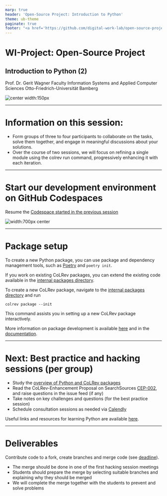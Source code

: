 ```yaml
---
marp: true
header: 'Open-Source Project: Introduction to Python'
theme: ub-theme
paginate: true
footer: "<a href='https://github.com/digital-work-lab/open-source-project/issues/new?template=Blank+issue' target='_blank'>♻️</a> <a href='https://github.com/digital-work-lab/open-source-project/edit/main/slides/04-python_2.md' target='_blank'>🛠️</a>"
---
```


<!-- _class: centered -->

# WI-Project: Open-Source Project

## Introduction to Python (2)

Prof. Dr. Gerit Wagner
Faculty Information Systems and Applied Computer Sciences
Otto-Friedrich-Universität Bamberg

![center width:150px](../assets/qr-open-source-project.png)

---

# Information on this session:

- Form groups of three to four participants to collaborate on the tasks, solve them together, and engage in meaningful discussions about your solutions.
- Over the course of two sessions, we will focus on refining a single module using the colrev run command, progressively enhancing it with each iteration.

---

# Start our development environment on GitHub Codespaces

Resume the [Codespace started in the previous session](https://github.com/CoLRev-Environment/colrev)

![width:700px center](../assets/python_overview_all.PNG)

---

# Package setup

To create a new Python package, you can use package and dependency management tools, such as [Poetry](https://python-poetry.org/) and `poetry init`.

If you work on existing CoLRev packages, you can extend the existing code available in the [internal packages directory](https://github.com/CoLRev-Environment/colrev/tree/main/colrev/packages).

To create a new CoLRev package, navigate to the [internal packages directory](https://github.com/CoLRev-Environment/colrev/tree/main/colrev/packages) and run

```
colrev package --init
```

This command assists you in setting up a new CoLRev package interactively.

More information on package development is available [here](../docs/week_3_python_packages) and in the [documentation](https://colrev-environment.github.io/colrev/dev_docs/packages.html).

---

# Next: Best practice and hacking sessions (per group)

- Study the [overview of Python and CoLRev packages](../docs/week_3_python_packages)
- Read the CoLRev-Enhancement Proposal on SearchSources [CEP-002](https://colrev-environment.github.io/colrev/foundations/cep/cep003_search_sources.html), and raise questions in the issue feed (if any)
- Take notes on key challenges and questions (for the best practice session)
- Schedule consultation sessions as needed via [Calendly](https://calendly.com/gerit-wagner/30min?month=2023-10)

Useful links and resources for learning Python are available [here](../docs/resources).

---

# Deliverables

Contribute code to a fork, create branches and merge code (see [deadline](index.html#deliverables)).

- The merge should be done in one of the first hacking session meetings
- Students should prepare the merge by selecting suitable branches and explaining why they should be merged
- We will complete the merge together with the students to prevent and solve problems
